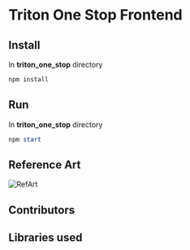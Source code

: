 # Triton One Stop Frontend
## Install
In **triton_one_stop** directory
```powershell
npm install
```
## Run
In **triton_one_stop** directory
```powershell
npm start
```
  
## Reference Art
![RefArt](https://github.com/ouweifan/TritonOneStop_Frontend/blob/master/src/resources/TOSRefArt.png)
## Contributors
## Libraries used 

